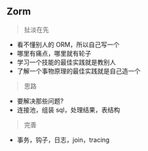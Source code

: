 ## Zorm

> 扯淡在先

* 看不懂别人的 ORM，所以自己写一个
* 哪里有痛点，哪里就有轮子
* 学习一个技能的最佳实践就是教别人
* 了解一个事物原理的最佳实践就是自己造一个

> 思路

* 要解决那些问题?
* 连接池，组装 sql，处理结果，表结构

> 完善

* 事务，钩子，日志，join，tracing